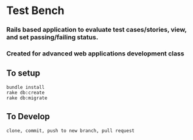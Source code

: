 Test Bench
==========
### Rails based application to evaluate test cases/stories, view, and set passing/failing status.
### Created for advanced web applications development class
## To setup
    bundle install
    rake db:create
    rake db:migrate

## To Develop
    clone, commit, push to new branch, pull request
